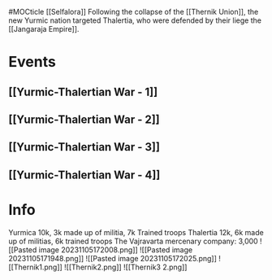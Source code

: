 #MOCticle 
[[Selfalora]]
Following the collapse of the [[Thernik Union]], the new Yurmic nation targeted Thalertia, who were defended by their liege the [[Jangaraja Empire]].
# Events
## [[Yurmic-Thalertian War - 1]]
## [[Yurmic-Thalertian War - 2]]
## [[Yurmic-Thalertian War - 3]]
## [[Yurmic-Thalertian War - 4]]
# Info
Yurmica 10k, 3k made up of militia, 7k Trained troops 
Thalertia 12k, 6k made up of militias, 6k trained troops
	The Vajravarta mercenary company: 3,000
![[Pasted image 20231105172008.png]]
![[Pasted image 20231105171948.png]]
![[Pasted image 20231105172025.png]]
![[Thernik1.png]]
![[Thernik2.png]]
![[Thernik3 2.png]]

